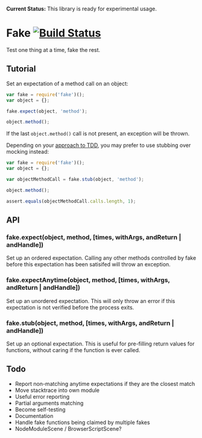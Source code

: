**Current Status:** This library is ready for experimental usage.

# Fake [![Build Status](https://travis-ci.org/felixge/node-fake.png?branch=master)](https://travis-ci.org/felixge/node-fake)

Test one thing at a time, fake the rest.

## Tutorial

Set an expectation of a method call on an object:

``` javascript
var fake = require('fake')();
var object = {};

fake.expect(object, 'method');

object.method();
```

If the last `object.method()` call is not present, an exception will be thrown.

Depending on your [approach to TDD][mocksvsstubs], you may prefer to use
stubbing over mocking instead:

[mocksvsstubs]: http://martinfowler.com/articles/mocksArentStubs.html

``` javascript
var fake = require('fake')();
var object = {};

var objectMethodCall = fake.stub(object, 'method');

object.method();

assert.equals(objectMethodCall.calls.length, 1);
```

## API

### fake.expect(object, method, [times, withArgs, andReturn | andHandle])

Set up an ordered expectation. Calling any other methods controlled by fake
before this expectation has been satisifed will throw an exception.

### fake.expectAnytime(object, method, [times, withArgs, andReturn | andHandle])

Set up an unordered expectation. This will only throw an error if this
expectation is not verified before the process exits.

### fake.stub(object, method, [times, withArgs, andReturn | andHandle])

Set up an optional expectation. This is useful for pre-filling return values
for functions, without caring if the function is ever called.

## Todo

* Report non-matching anytime expectations if they are the closest match
* Move stacktrace into own module
* Useful error reporting
* Partial arguments matching
* Become self-testing
* Documentation
* Handle fake functions being claimed by multiple fakes
* NodeModuleScene / BrowserScriptScene?

